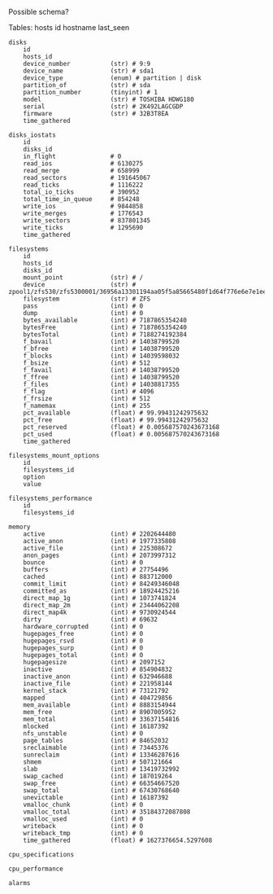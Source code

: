 Possible schema?

Tables:
    hosts
        id
        hostname
        last_seen

    disks
        id
        hosts_id
        device_number           (str) # 9:9
        device_name             (str) # sda1
        device_type             (enum) # partition | disk
        partition_of            (str) # sda
        partition_number        (tinyint) # 1
        model                   (str) # TOSHIBA HDWG180
        serial                  (str) # 2K492LAGCGDP
        firmware                (str) # 32B3T8EA
        time_gathered

    disks_iostats
        id
        disks_id
        in_flight               # 0
        read_ios                # 6130275
        read_merge              # 658999
        read_sectors            # 191645067
        read_ticks              # 1116222
        total_io_ticks          # 390952
        total_time_in_queue     # 854248
        write_ios               # 9844858
        write_merges            # 1776543
        write_sectors           # 837801345
        write_ticks             # 1295690
        time_gathered

    filesystems
        id
        hosts_id
        disks_id
        mount_point             (str) # /
        device                  (str) # zpool1/zfs530/zfs5300001/36956a13301194aa05f5a85665480f1d64f776e6e7e1ee11e99a076665c9c017
        filesystem              (str) # ZFS
        pass                    (int) # 0
        dump                    (int) # 0
        bytes_available         (int) # 7187865354240
        bytesFree               (int) # 7187865354240
        bytesTotal              (int) # 7188274192384
        f_bavail                (int) # 14038799520
        f_bfree                 (int) # 14038799520
        f_blocks                (int) # 14039598032
        f_bsize                 (int) # 512
        f_favail                (int) # 14038799520
        f_ffree                 (int) # 14038799520
        f_files                 (int) # 14038817355
        f_flag                  (int) # 4096
        f_frsize                (int) # 512
        f_namemax               (int) # 255
        pct_available           (float) # 99.99431242975632
        pct_free                (float) # 99.99431242975632
        pct_reserved            (float) # 0.005687570243673168
        pct_used                (float) # 0.005687570243673168
        time_gathered

    filesystems_mount_options
        id
        filesystems_id
        option
        value

    filesystems_performance
        id
        filesystems_id

    memory
        active                  (int) # 2202644480
        active_anon             (int) # 1977335808
        active_file             (int) # 225308672
        anon_pages              (int) # 2073997312
        bounce                  (int) # 0
        buffers                 (int) # 27754496
        cached                  (int) # 883712000
        commit_limit            (int) # 84249346048
        committed_as            (int) # 18924425216
        direct_map_1g           (int) # 1073741824
        direct_map_2m           (int) # 23444062208
        direct_map4k            (int) # 9730924544
        dirty                   (int) # 69632
        hardware_corrupted      (int) # 0
        hugepages_free          (int) # 0
        hugepages_rsvd          (int) # 0
        hugepages_surp          (int) # 0
        hugepages_total         (int) # 0
        hugepagesize            (int) # 2097152
        inactive                (int) # 854904832
        inactive_anon           (int) # 632946688
        inactive_file           (int) # 221958144
        kernel_stack            (int) # 73121792
        mapped                  (int) # 404729856
        mem_available           (int) # 8883154944
        mem_free                (int) # 8907005952
        mem_total               (int) # 33637154816
        mlocked                 (int) # 16187392
        nfs_unstable            (int) # 0
        page_tables             (int) # 84652032
        sreclaimable            (int) # 73445376
        sunreclaim              (int) # 13346287616
        shmem                   (int) # 507121664
        slab                    (int) # 13419732992
        swap_cached             (int) # 187019264
        swap_free               (int) # 66354667520
        swap_total              (int) # 67430768640
        unevictable             (int) # 16187392
        vmalloc_chunk           (int) # 0
        vmalloc_total           (int) # 35184372087808
        vmalloc_used            (int) # 0
        writeback               (int) # 0
        writeback_tmp           (int) # 0
        time_gathered           (float) # 1627376654.5297608

    cpu_specifications

    cpu_performance

    alarms
